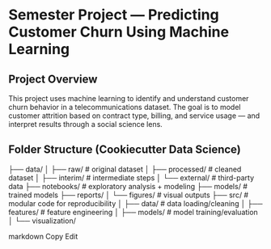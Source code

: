 # Semester Project — Predicting Customer Churn Using Machine Learning

## Project Overview

This project uses machine learning to identify and understand customer churn behavior in a telecommunications dataset. The goal is to model customer attrition based on contract type, billing, and service usage — and interpret results through a social science lens.

## Folder Structure (Cookiecutter Data Science)

├── data/
│ ├── raw/ # original dataset
│ ├── processed/ # cleaned dataset
│ ├── interim/ # intermediate steps
│ └── external/ # third-party data
├── notebooks/ # exploratory analysis + modeling
├── models/ # trained models
├── reports/
│ └── figures/ # visual outputs
├── src/ # modular code for reproducibility
│ ├── data/ # data loading/cleaning
│ ├── features/ # feature engineering
│ ├── models/ # model training/evaluation
│ └── visualization/

markdown
Copy
Edit

